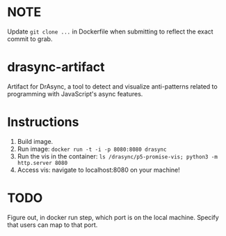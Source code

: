 # NOTE

Update `git clone ...` in Dockerfile when submitting to reflect the exact commit to grab.

# drasync-artifact
Artifact for DrAsync, a tool to detect and visualize anti-patterns related to programming with JavaScript's async features.

# Instructions

1. Build image.
2. Run image: `docker run -t -i -p 8080:8080 drasync`
3. Run the vis in the container: `ls /drasync/p5-promise-vis; python3 -m http.server 8080`
4. Access vis: navigate to localhost:8080 on your machine!

# TODO

Figure out, in docker run step, which port is on the local machine. Specify that users can map to that port.
